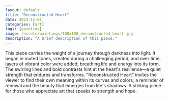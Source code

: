 ```yaml
---
layout: default
title: "Deconstructed Heart"
date: 2024-11-01
categories: [art]
tags: [painting]
image: /assets/paintings/100x100_deconstructed_heart.jpg
description: "A brief description of this piece."
---
```


This piece carries the weight of a journey through darkness into light. It began in muted tones, created during a challenging period, and over time, layers of vibrant color were added, breathing life and energy into its form. The swirling lines and bold contrasts hint at the heart's resilience—a quiet strength that endures and transforms.
"Reconstructed Heart" invites the viewer to find their own meaning within its curves and colors, a reminder of renewal and the beauty that emerges from life's shadows. A striking piece for those who appreciate art that speaks to strength and hope.
